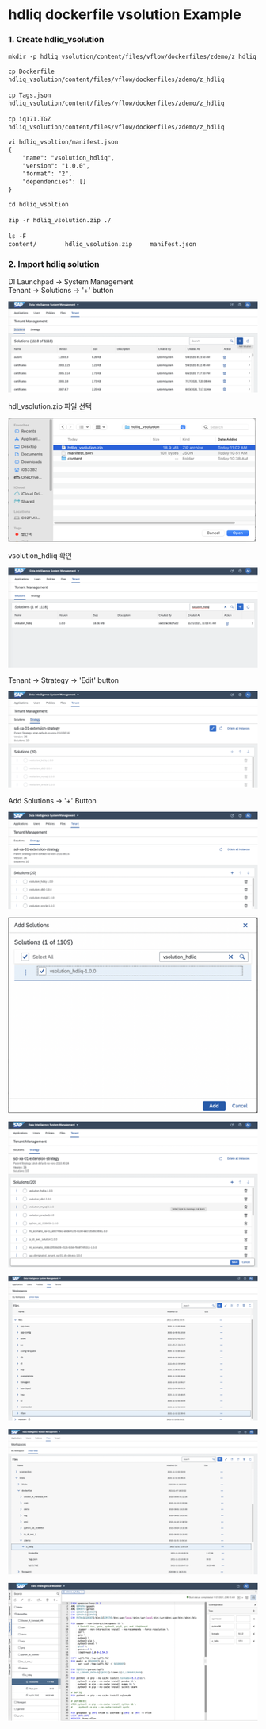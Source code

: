# hdliq dockerfile vsolution Example

### 1. Create hdliq_vsolution

```shell
mkdir -p hdliq_vsolution/content/files/vflow/dockerfiles/zdemo/z_hdliq
```

```shell
cp Dockerfile hdliq_vsolution/content/files/vflow/dockerfiles/zdemo/z_hdliq

cp Tags.json hdliq_vsolution/content/files/vflow/dockerfiles/zdemo/z_hdliq

cp iq171.TGZ hdliq_vsolution/content/files/vflow/dockerfiles/zdemo/z_hdliq
```

```shell
vi hdliq_vsoltion/manifest.json
{
    "name": "vsolution_hdliq",
    "version": "1.0.0",
    "format": "2",
    "dependencies": []
}
```

```shell
cd hdliq_vsoltion

zip -r hdliq_vsolution.zip ./

ls -F
content/		hdliq_vsolution.zip	    manifest.json
```


<!--img src="images/jupyter_pipeline4.png" width="550" height="150"/-->

### 2. Import hdliq solution

DI Launchpad -> System Management<br>
Tenant -> Solutions -> '+' button <br>

![](images/vsol_docker_1.png) <br>

hdl_vsolution.zip 파일 선택 <br>

<img src="images/vsol_docker_2.png" width="500" height="250"/> <br>

vsolution_hdliq 확인 <br>

![](images/vsol_docker_3.png)<br>

Tenant -> Strategy -> 'Edit' button <br>

![](images/vsol_docker_4.png)<br>

Add Solutions -> '+' Button <br>

![](images/vsol_docker_5.png)<br>

![](images/vsol_docker_6.png)<br>

![](images/vsol_docker_7.png)<br>

![](images/vsol_docker_8.png)<br>

![](images/vsol_docker_9.png)<br>

![](images/vsol_docker_10.png)<br>

